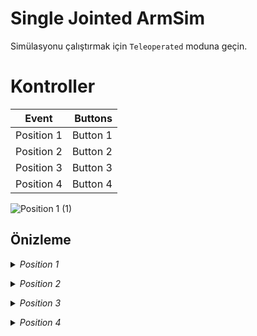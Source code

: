 #                     Single Jointed ArmSim


Simülasyonu çalıştırmak için `Teleoperated` moduna geçin.





# Kontroller                                 

| Event     | Buttons   |
| --------- | ------------:|
| Position 1| Button 1|
| Position 2| Button 2|
| Position 3| Button 3|
| Position 4| Button 4|  

![Position 1 (1)](https://github.com/ViselnikAscet/SingleArmJointedSim/assets/80203023/994dc4b6-3d51-4e96-80c0-6e41b495b5b3)


## Önizleme

<i>
<details>
<summary>Position 1</summary>
<br>
<img src="https://i.imgur.com/SFFbLrK.gif" alt="Buttons" border="0">
</details>
<p></p>

<details>
<summary>Position 2</summary>
<br>
<img src="https://i.imgur.com/rF1vxuO.gif" alt="Checkboxes" border="0">
</details>
<p></p>

<details>
<summary>Position 3</summary>
<br>
<img src="https://i.imgur.com/Mb4bQnV.gif" alt="Comboboxes" border="0">
</details>
<p></p>

<details>
<summary>Position 4</summary>
<br>
<img src="https://i.imgur.com/nKTtk44.gif" alt="Dialogs" border="0">
</details>

